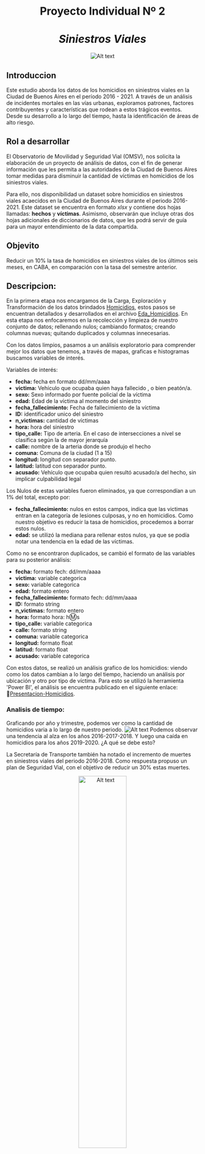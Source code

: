 <center>

# Proyecto Individual Nº 2


# *Siniestros Viales*


![Alt text](src/Readme.jpg)

</center>

## **Introduccion**

Este estudio aborda los datos de los homicidios en siniestros viales en la Ciudad de Buenos Aires en el período 2016 - 2021. A través de un análisis de incidentes mortales en las vías urbanas, exploramos patrones, factores contribuyentes y características que rodean a estos trágicos eventos. Desde su desarrollo a lo largo del tiempo, hasta la identificación de áreas de alto riesgo. 

## **Rol a desarrollar**

El Observatorio de Movilidad y Seguridad Vial (OMSV), nos solicita la elaboración de un proyecto de análisis de datos, con el fin de generar información que les permita a las autoridades de la Ciudad de Buenos Aires tomar medidas para disminuir la cantidad de víctimas en homicidios de los siniestros viales. 

Para ello, nos disponibilidad un dataset sobre homicidios en siniestros viales acaecidos en la Ciudad de Buenos Aires durante el periodo 2016-2021. Este dataset se encuentra en formato *xlsx* y contiene dos hojas llamadas: **hechos** y **víctimas**. Asimismo, observarán que incluye otras dos hojas adicionales de diccionarios de datos, que les podrá servir de guía para un mayor entendimiento de la data compartida.


## Objevito
Reducir un 10% la tasa de homicidios en siniestros viales de los últimos seis meses, en CABA, en comparación con la tasa del semestre anterior.

## **Descripcion:**

En la primera etapa nos encargamos de la Carga, Exploración y Transformación de los datos brindados [Homicidios](DataSets/Inicial/homicidios.xlsx), estos pasos se encuentran detallados y desarrollados en el archivo [Eda_Homicidios](EDA_Homocidios.ipynb). En esta etapa nos enfocaremos en la recolección y limpieza de nuestro conjunto de datos; rellenando nulos; cambiando formatos; creando columnas nuevas; quitando duplicados y columnas innecesarias. 

Con los datos limpios, pasamos a un análisis exploratorio para comprender mejor los datos que tenemos, a través de mapas, graficas e histogramas buscamos variables de interés.

Variables de interés:

* **fecha:** fecha en formato dd/mm/aaaa
* **victima:** Vehículo que ocupaba quien haya fallecido , o bien peatón/a.
* **sexo:** Sexo informado por fuente policial de la víctima
* **edad:** Edad de la víctima al momento del siniestro
* **fecha_fallecimiento:** Fecha de fallecimiento de la víctima
* **ID:** identificador unico del siniestro
* **n_victimas:** cantidad de víctimas
* **hora:** hora del siniestro
* **tipo_calle:** Tipo de arteria. En el caso de intersecciones a nivel se clasifica según la de mayor jerarquía
* **calle:** nombre de la arteria donde se produjo el hecho
* **comuna:** Comuna de la ciudad (1 a 15)
* **longitud:** longitud con separador punto.
* **latitud:** latitud con separador punto.
* **acusado:** Vehículo que ocupaba quien resultó acusado/a del hecho, sin implicar culpabilidad legal

Los Nulos de estas variables fueron eliminados, ya que correspondían a un 1% del total, excepto por:

- **fecha_fallecimiento:** nulos en estos campos, indica que las victimas entran en la categoría de lesiones culposas, y no en homicidios. Como nuestro objetivo es reducir la tasa de homicidios, procedemos a borrar estos nulos.
- **edad:** se utilizó la mediana para rellenar estos nulos, ya que se podía notar una tendencia en la edad de las víctimas.

Como no se encontraron duplicados, se cambió el formato de las variables para su posterior análisis:

* **fecha:** formato fech: dd/mm/aaaa
* **victima:** variable categorica
* **sexo:** variable categorica
* **edad:** formato entero
* **fecha_fallecimiento:** formato fech: dd/mm/aaaa
* **ID:** formato string
* **n_victimas:** formato entero
* **hora:** formato hora: h:m:s
* **tipo_calle:** variable categorica
* **calle:** formato string
* **comuna:** variable categorica
* **longitud:** formato float
* **latitud:** formato float
* **acusado:** variable categorica

Con estos datos, se realizó un análisis grafico de los homicidios: viendo como los datos cambian a lo largo del tiempo, haciendo un análisis por ubicación y otro por tipo de víctima. Para esto se utilizó la herramienta 'Power BI', el análisis se encuentra publicado en el siguiente enlace: 🔗[Presentacion-Homicidios](https://www.novypro.com/project/homicidios-power-bi).

### Analisis de tiempo:

Graficando por año y trimestre, podemos ver como la cantidad de homicidios varia a lo largo de nuestro periodo.
![Alt text](src/Tiempo.PNG)
Podemos observar una tendencia al alza en los años 2016-2017-2018. Y luego una caída en homicidios para los años 2019-2020. ¿A qué se debe esto?

La Secretaría de Transporte también ha notado el incremento de muertes en siniestros viales del periodo 2016-2018. Como respuesta propuso un plan de Seguridad Vial, con el objetivo de reducir un 30% estas muertes.

<center>

<img src="src/2019-removebg-preview.png" alt="Alt text" width="50%">

</center>

Para 2020 notamos nuevamente una caída en homicidios. Esto se debe al periodo de Pandemia que ha atravesado todo el país, generando un aislamiento social a través de una cuarentena.

Usando los datos brindados por Clarín, podemos ver como estas medidas impactan en nuestros datos:

 **Segundo trimestre:**
* 19 de marzo: Se estableció la cuarentena en todo el país. (Finales del primer trimestre)
* 25 de abril: Flexibilización de la cuarentena estricta.

 **Tercer trimestre:**
* 17 de septiembre: permitidos los partidos de fútbol.
* La flexibilización es cada vez mayor

 **Cuarto trimestre:**
* 14 de octubre: reabierto vuelos, bares y gimnasios porteños. 
* Noviembre: vuelta a las clases presenciales. (Finaliza completamente la cuarentena)


![Alt text](<src/Tiempo 2.PNG>)

Al finalizar la cuarentena, vemos que las medidas tomadas en 2019 siguen vigentes, ya que obtenemos valores similares para 2021:

![Alt text](<src/Tiempo 3.PNG>)

## Veamos como estas medidas afectan a nuestros datos por ubicación:

![Alt text](src/Comuna.PNG)

Vemos un decremento en el promedio de homicidios por comuna. Y también un gran decremento de homicidios para las comunas de valores más altos:
* Comuna 1: de 20 víctimas a 10
* Comuna 7: de 16 víctimas a 10
* Comuna 9: de 18 víctimas a 9

![Alt text](<src/Comuna 2.PNG>)

Vemos que para la Comuna 4, 5 y 13 el número de víctimas se mantuvo:
* Comuna 4: de 15 víctimas a 12 
* Comuna 5: de 4 víctimas a 5
* Comuna 13: de 7 víctimas a 10 

Veamos que nos arroja los datos:

![Alt text](src/Comunas_Avenida.PNG)

Vemos que los homicidios en Avenidas se han reducido, pero han aumentado los homicidios en otro tipo de calle.

![Alt text](src/Comunas_Avenida2.PNG)

### Analisis por tipo de victima y acusado

![Alt text](src/Victima_2018.PNG)

Vemos que el tipo de victima más afectada por estas medidas fueron los peatones, reduciendo su porcentaje de 43,8% (64 Victimas) a 35% (35 Victimas).

![Alt text](src/Victima_2019.PNG)

En cuanto a los acusados, se tuvo un control sobre pasajeros y cargas, reduciendo sus números de 47 y 38 a 22 y 21 respectivamente.


![Alt text](src/Objetivo.PNG)
Como podemos ver el objetivo propuesto se ha cumplido, ya que la tasa de homicidios en el segundo semestre de 2021 inferior a la del primer semestre en más de un 10%.

## Conclusiones:

Hemos observado como los hechos cambian a lo largo del tiempo, pasando por diferentes eventos que modifican nuestras variables.

Vimos como las medidas de las autoridades locales tienen un impacto en la zona de los homicidios y en los participantes de estos (victima-acusado). 

Del análisis de homicidios por ubicación, podemos tomar dos posturas al momento de aplicar medidas correctivas:

* Basándonos en números generales, aplicar medidas en todas las zonas centrándonos en el tipo de calle o acusado que más siniestros generan. Esta opción reduce los homicidios de forma general, pero funciona deficientemente para casos particulares como los ya analizados.
* Hacer un análisis particular para cada zona, viendo que tipo de calle y victima son más frecuentes para cada comuna y tipo de calle.

La postura y las acciones a tomar quedan a discreción de las autoridades locales. A través del informe interactivo presentado, estas autoridades tienen la capacidad de visualizar la distribución de homicidios por zona y tipo de participante, así como analizar el impacto de las medidas aplicadas en el pasado.

### **Fuentes:**

Data Set:
[Buenos Aires Data](https://data.buenosaires.gob.ar/dataset/victimas-siniestros-viales)

Plan de Seguridad Vial:
[Secretaria de Transporte](https://buenosaires.gob.ar/movilidad/plan-de-seguridad-vial/plan-de-seguridad-vial-de-la-ciudad)

Datos de la Cuarentena:
[Clarín-Noticias](https://www.clarin.com/sociedad/cuando-empezaron-la-pandemia-y-la-cuarentena-en-argentina_0_moJdSsniMc.html)